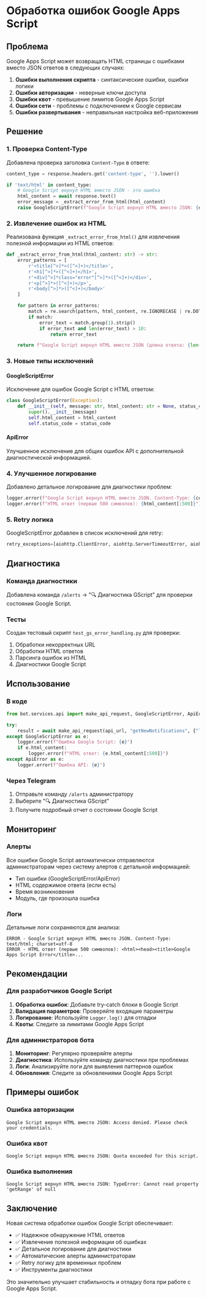 # Обработка ошибок Google Apps Script

## Проблема

Google Apps Script может возвращать HTML страницы с ошибками вместо JSON ответов в следующих случаях:

1. **Ошибки выполнения скрипта** - синтаксические ошибки, ошибки логики
2. **Ошибки авторизации** - неверные ключи доступа
3. **Ошибки квот** - превышение лимитов Google Apps Script
4. **Ошибки сети** - проблемы с подключением к Google сервисам
5. **Ошибки развертывания** - неправильная настройка веб-приложения

## Решение

### 1. Проверка Content-Type

Добавлена проверка заголовка `Content-Type` в ответе:

```python
content_type = response.headers.get('content-type', '').lower()

if 'text/html' in content_type:
    # Google Script вернул HTML вместо JSON - это ошибка
    html_content = await response.text()
    error_message = _extract_error_from_html(html_content)
    raise GoogleScriptError(f"Google Script вернул HTML вместо JSON: {error_message}")
```

### 2. Извлечение ошибок из HTML

Реализована функция `_extract_error_from_html()` для извлечения полезной информации из HTML ответов:

```python
def _extract_error_from_html(html_content: str) -> str:
    error_patterns = [
        r'<title[^>]*>([^<]+)</title>',
        r'<h1[^>]*>([^<]+)</h1>',
        r'<div[^>]*class="error"[^>]*>([^<]+)</div>',
        r'<p[^>]*>([^<]+)</p>',
        r'<body[^>]*>([^<]+)</body>'
    ]

    for pattern in error_patterns:
        match = re.search(pattern, html_content, re.IGNORECASE | re.DOTALL)
        if match:
            error_text = match.group(1).strip()
            if error_text and len(error_text) > 10:
                return error_text

    return f"Google Script вернул HTML вместо JSON (длина ответа: {len(html_content)} символов)"
```

### 3. Новые типы исключений

#### GoogleScriptError
Исключение для ошибок Google Script с HTML ответом:

```python
class GoogleScriptError(Exception):
    def __init__(self, message: str, html_content: str = None, status_code: int = None):
        super().__init__(message)
        self.html_content = html_content
        self.status_code = status_code
```

#### ApiError
Улучшенное исключение для общих ошибок API с дополнительной диагностической информацией.

### 4. Улучшенное логирование

Добавлено детальное логирование для диагностики проблем:

```python
logger.error(f"Google Script вернул HTML вместо JSON. Content-Type: {content_type}")
logger.error(f"HTML ответ (первые 500 символов): {html_content[:500]}")
```

### 5. Retry логика

GoogleScriptError добавлен в список исключений для retry:

```python
retry_exceptions=[aiohttp.ClientError, aiohttp.ServerTimeoutError, aiohttp.ClientOSError, GoogleScriptError]
```

## Диагностика

### Команда диагностики

Добавлена команда `/alerts` → "🔍 Диагностика GScript" для проверки состояния Google Script.

### Тесты

Создан тестовый скрипт `test_gs_error_handling.py` для проверки:

1. Обработки некорректных URL
2. Обработки HTML ответов
3. Парсинга ошибок из HTML
4. Диагностики Google Script

## Использование

### В коде

```python
from bot.services.api import make_api_request, GoogleScriptError, ApiError

try:
    result = await make_api_request(api_url, "getNewNotifications", {"limit": 10})
except GoogleScriptError as e:
    logger.error(f"Ошибка Google Script: {e}")
    if e.html_content:
        logger.error(f"HTML ответ: {e.html_content[:500]}")
except ApiError as e:
    logger.error(f"Ошибка API: {e}")
```

### Через Telegram

1. Отправьте команду `/alerts` администратору
2. Выберите "🔍 Диагностика GScript"
3. Получите подробный отчет о состоянии Google Script

## Мониторинг

### Алерты

Все ошибки Google Script автоматически отправляются администраторам через систему алертов с детальной информацией:

- Тип ошибки (GoogleScriptError/ApiError)
- HTML содержимое ответа (если есть)
- Время возникновения
- Модуль, где произошла ошибка

### Логи

Детальные логи сохраняются для анализа:

```
ERROR - Google Script вернул HTML вместо JSON. Content-Type: text/html; charset=utf-8
ERROR - HTML ответ (первые 500 символов): <html><head><title>Google Apps Script Error</title>...
```

## Рекомендации

### Для разработчиков Google Script

1. **Обработка ошибок**: Добавьте try-catch блоки в Google Script
2. **Валидация параметров**: Проверяйте входящие параметры
3. **Логирование**: Используйте `Logger.log()` для отладки
4. **Квоты**: Следите за лимитами Google Apps Script

### Для администраторов бота

1. **Мониторинг**: Регулярно проверяйте алерты
2. **Диагностика**: Используйте команду диагностики при проблемах
3. **Логи**: Анализируйте логи для выявления паттернов ошибок
4. **Обновления**: Следите за обновлениями Google Apps Script

## Примеры ошибок

### Ошибка авторизации
```
Google Script вернул HTML вместо JSON: Access denied. Please check your credentials.
```

### Ошибка квот
```
Google Script вернул HTML вместо JSON: Quota exceeded for this script.
```

### Ошибка выполнения
```
Google Script вернул HTML вместо JSON: TypeError: Cannot read property 'getRange' of null
```

## Заключение

Новая система обработки ошибок Google Script обеспечивает:

- ✅ Надежное обнаружение HTML ответов
- ✅ Извлечение полезной информации об ошибках
- ✅ Детальное логирование для диагностики
- ✅ Автоматические алерты администраторам
- ✅ Retry логику для временных проблем
- ✅ Инструменты диагностики

Это значительно улучшает стабильность и отладку бота при работе с Google Apps Script.